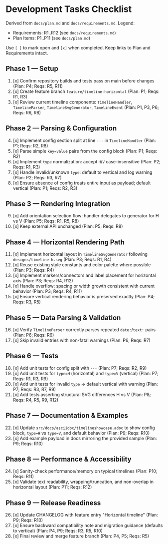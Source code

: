 # Development Tasks Checklist

Derived from `docs/plan.md` and `docs/requirements.md`.
Legend:
- Requirements: R1..R12 (see `docs/requirements.md`)
- Plan Items: P1..P11 (see `docs/plan.md`)

Use `[ ]` to mark open and `[x]` when completed. Keep links to Plan and Requirements intact.

## Phase 1 — Setup

1. [x] Confirm repository builds and tests pass on main before changes (Plan: P4; Reqs: R5, R11)
2. [x] Create feature branch `feature/timeline-horizontal` (Plan: P1; Reqs: R1, R3)
3. [x] Review current timeline components: `TimelineHandler`, `TimelineParser`, `TimelineSvgGenerator`, `TimelineEvent` (Plan: P1, P3, P6; Reqs: R6, R8)

## Phase 2 — Parsing & Configuration

4. [x] Implement config section split at line `---` in `TimelineHandler` (Plan: P1; Reqs: R2, R8)
5. [x] Parse simple `key=value` pairs from the config block (Plan: P1; Reqs: R2)
6. [x] Implement `type` normalization: accept `H`/`V` case-insensitive (Plan: P2; Reqs: R1, R3)
7. [x] Handle invalid/unknown `type`: default to vertical and log warning (Plan: P2; Reqs: R3, R7)
8. [x] Ensure absence of config treats entire input as payload; default vertical (Plan: P1; Reqs: R2, R3)

## Phase 3 — Rendering Integration

9. [x] Add orientation selection flow: handler delegates to generator for H vs V (Plan: P5; Reqs: R1, R5, R8)
10. [x] Keep external API unchanged (Plan: P5; Reqs: R8)

## Phase 4 — Horizontal Rendering Path

11. [x] Implement horizontal layout in `TimelineSvgGenerator` following `designs/timeline-h.svg` (Plan: P3; Reqs: R1, R4)
12. [x] Reuse existing style constants and color palette where possible (Plan: P3; Reqs: R4)
13. [x] Implement markers/connectors and label placement for horizontal axis (Plan: P3; Reqs: R4, R12)
14. [x] Handle overflow: spacing or width growth consistent with current behavior (Plan: P3; Reqs: R4, R11)
15. [x] Ensure vertical rendering behavior is preserved exactly (Plan: P4; Reqs: R3, R5)

## Phase 5 — Data Parsing & Validation

16. [x] Verify `TimelineParser` correctly parses repeated `date:`/`text:` pairs (Plan: P6; Reqs: R6)
17. [x] Skip invalid entries with non-fatal warnings (Plan: P6; Reqs: R7)

## Phase 6 — Tests

18. [x] Add unit tests for config split with `---` (Plan: P7; Reqs: R2, R9)
19. [x] Add unit tests for `type=H` (horizontal) and `type=V` (vertical) (Plan: P7; Reqs: R1, R3, R9)
20. [x] Add unit tests for invalid `type` -> default vertical with warning (Plan: P7; Reqs: R3, R7, R9)
21. [x] Add tests asserting structural SVG differences H vs V (Plan: P8; Reqs: R4, R5, R9, R12)

## Phase 7 — Documentation & Examples

22. [x] Update `src/docs/asciidoc/timelineshowcase.adoc` to show config block, `type=H` vs `type=V`, and default behavior (Plan: P9; Reqs: R10)
23. [x] Add example payload in docs mirroring the provided sample (Plan: P9; Reqs: R10)

## Phase 8 — Performance & Accessibility

24. [x] Sanity-check performance/memory on typical timelines (Plan: P10; Reqs: R11)
25. [x] Validate text readability, wrapping/truncation, and non-overlap in horizontal layout (Plan: P11; Reqs: R12)

## Phase 9 — Release Readiness

26. [x] Update CHANGELOG with feature entry "Horizontal timeline" (Plan: P9; Reqs: R10)
27. [x] Ensure backward compatibility note and migration guidance (defaults to vertical) (Plan: P4, P9; Reqs: R3, R5, R10)
28. [x] Final review and merge feature branch (Plan: P4, P5; Reqs: R5)
